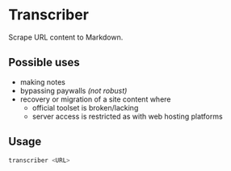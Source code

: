 # Transcriber
Scrape URL content to Markdown.

## Possible uses
- making notes
- bypassing paywalls *(not robust)*
- recovery or migration of a site content where
  - official toolset is broken/lacking
  - server access is restricted as with web hosting platforms

## Usage
```sh
transcriber <URL>
```
